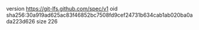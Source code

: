 version https://git-lfs.github.com/spec/v1
oid sha256:30a919ad625ac83f46852bc7508fd9cef24731b634cab1ab020ba0ada223d626
size 226
